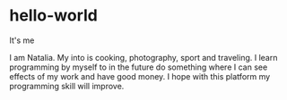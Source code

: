 # hello-world
It's me 


I am Natalia. My into is cooking, photography, sport and traveling. I learn programming by myself to in the future do something where I can see effects of my work and have good money. 
I hope with this platform my programming skill will improve. 
